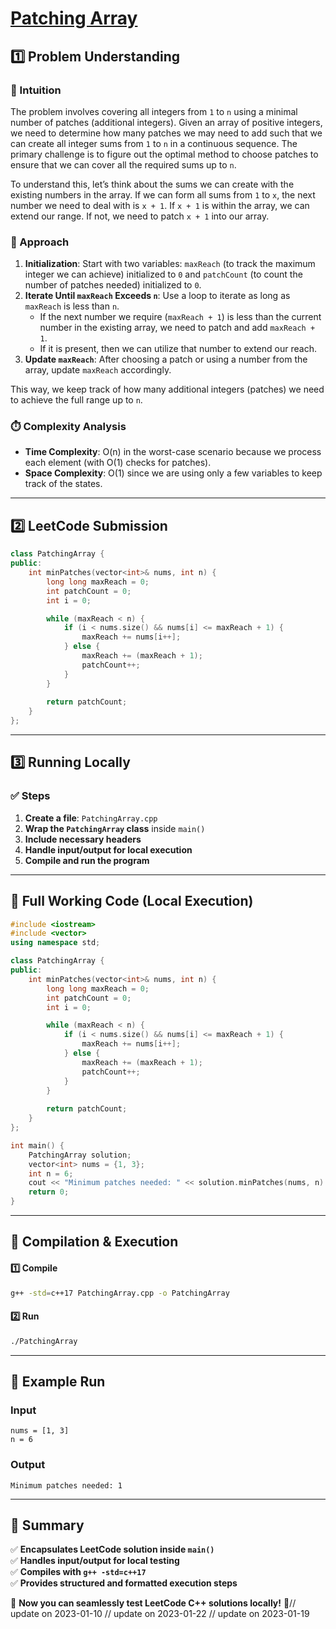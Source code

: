 # **[Patching Array](https://leetcode.com/problems/patching-array/description/)**  

## **1️⃣ Problem Understanding**  
### **📌 Intuition**  
The problem involves covering all integers from `1` to `n` using a minimal number of patches (additional integers). Given an array of positive integers, we need to determine how many patches we may need to add such that we can create all integer sums from `1` to `n` in a continuous sequence. The primary challenge is to figure out the optimal method to choose patches to ensure that we can cover all the required sums up to `n`.

To understand this, let’s think about the sums we can create with the existing numbers in the array. If we can form all sums from `1` to `x`, the next number we need to deal with is `x + 1`. If `x + 1` is within the array, we can extend our range. If not, we need to patch `x + 1` into our array.

### **🚀 Approach**  
1. **Initialization**: Start with two variables: `maxReach` (to track the maximum integer we can achieve) initialized to `0` and `patchCount` (to count the number of patches needed) initialized to `0`.
2. **Iterate Until `maxReach` Exceeds `n`**: Use a loop to iterate as long as `maxReach` is less than `n`.
   - If the next number we require (`maxReach + 1`) is less than the current number in the existing array, we need to patch and add `maxReach + 1`.
   - If it is present, then we can utilize that number to extend our reach.
3. **Update `maxReach`**: After choosing a patch or using a number from the array, update `maxReach` accordingly.

This way, we keep track of how many additional integers (patches) we need to achieve the full range up to `n`.

### **⏱️ Complexity Analysis**  
- **Time Complexity**: O(n) in the worst-case scenario because we process each element (with O(1) checks for patches).
- **Space Complexity**: O(1) since we are using only a few variables to keep track of the states.

---  

## **2️⃣ LeetCode Submission**  
```cpp
class PatchingArray {
public:
    int minPatches(vector<int>& nums, int n) {
        long long maxReach = 0; 
        int patchCount = 0; 
        int i = 0;

        while (maxReach < n) {
            if (i < nums.size() && nums[i] <= maxReach + 1) {
                maxReach += nums[i++];
            } else {
                maxReach += (maxReach + 1);
                patchCount++;
            }
        }
        
        return patchCount;
    }
};
```  

---  

## **3️⃣ Running Locally**  
### **✅ Steps**  
1. **Create a file**: `PatchingArray.cpp`  
2. **Wrap the `PatchingArray` class** inside `main()`  
3. **Include necessary headers**  
4. **Handle input/output for local execution**  
5. **Compile and run the program**  

---  

## **📝 Full Working Code (Local Execution)**  
```cpp
#include <iostream>
#include <vector>
using namespace std;

class PatchingArray {
public:
    int minPatches(vector<int>& nums, int n) {
        long long maxReach = 0; 
        int patchCount = 0; 
        int i = 0;

        while (maxReach < n) {
            if (i < nums.size() && nums[i] <= maxReach + 1) {
                maxReach += nums[i++];
            } else {
                maxReach += (maxReach + 1);
                patchCount++;
            }
        }
        
        return patchCount;
    }
};

int main() {
    PatchingArray solution;
    vector<int> nums = {1, 3};
    int n = 6;
    cout << "Minimum patches needed: " << solution.minPatches(nums, n) << endl; // Output: 1
    return 0;
}
```  

---  

## **🔧 Compilation & Execution**  
#### **1️⃣ Compile**  
```bash
g++ -std=c++17 PatchingArray.cpp -o PatchingArray
```  

#### **2️⃣ Run**  
```bash
./PatchingArray
```  

---  

## **🎯 Example Run**  
### **Input**  
```
nums = [1, 3]
n = 6
```  
### **Output**  
```
Minimum patches needed: 1
```  

---  

## **📌 Summary**  
✅ **Encapsulates LeetCode solution inside `main()`**  
✅ **Handles input/output for local testing**  
✅ **Compiles with `g++ -std=c++17`**  
✅ **Provides structured and formatted execution steps**  

🚀 **Now you can seamlessly test LeetCode C++ solutions locally!** 🚀// update on 2023-01-10
// update on 2023-01-22
// update on 2023-01-19
